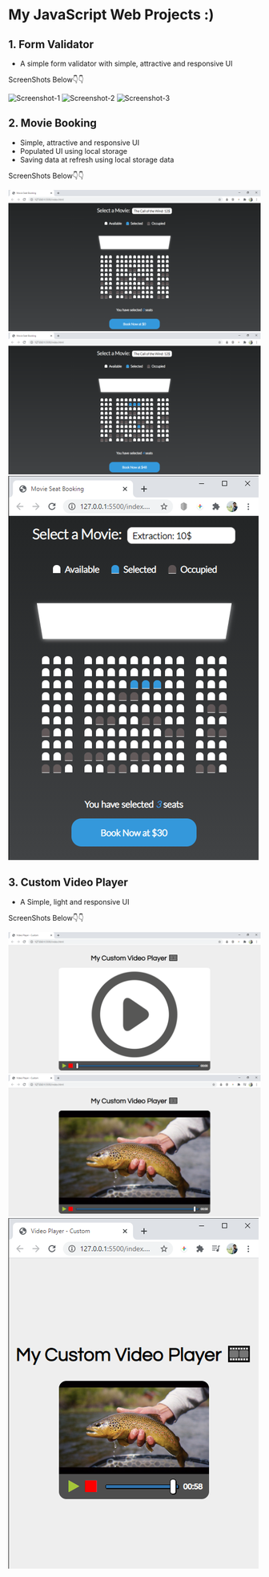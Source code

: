 # My JavaScript Web Projects :)

## 1. Form Validator
- A simple form validator with simple, attractive and responsive UI

ScreenShots Below👇👇

![Screenshot-1](https://github.com/deathook007/Vanilla-JavaScript-Projects/blob/main/Form%20Validator/Simple%20Form%20Validator%20Layout.png)
![Screenshot-2](https://github.com/deathook007/Vanilla-JavaScript-Projects/blob/main/Form%20Validator/Simple%20Form%20Validator%20-Error%20Field%20Required.png)
![Screenshot-3](https://github.com/deathook007/Vanilla-JavaScript-Projects/blob/main/Form%20Validator/Simple%20Form%20Validator%20-%20Password%20Error.png)


## 2. Movie Booking
- Simple, attractive and responsive UI
- Populated UI using local storage 
- Saving data at refresh using local storage data

ScreenShots Below👇👇

![Screenshot-1](https://github.com/deathook007/Es6-JavaScript-Projects/blob/main/Movie%20Booking/Layout.png)
![Screenshot-2](https://github.com/deathook007/Es6-JavaScript-Projects/blob/main/Movie%20Booking/Booking.png)
![Screenshot-3](https://github.com/deathook007/Es6-JavaScript-Projects/blob/main/Movie%20Booking/Responsive.png)


## 3. Custom Video Player
- A Simple, light and responsive UI

ScreenShots Below👇👇

![Screenshot-1](https://github.com/deathook007/Es6-JavaScript-Projects/blob/main/Custom%20Video%20Player/images/Layout.png)
![Screenshot-2](https://github.com/deathook007/Es6-JavaScript-Projects/blob/main/Custom%20Video%20Player/images/Video%20Player.png)
![Screenshot-3](https://github.com/deathook007/Es6-JavaScript-Projects/blob/main/Custom%20Video%20Player/images/Responsive%20Nature.png)
